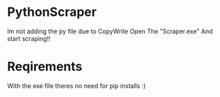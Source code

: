 # PythonScraper
Im not adding the py file due to CopyWrite
Open The "Scraper.exe" 
And start scraping!!

# Reqirements
With the exe file theres no need for pip installs :)
